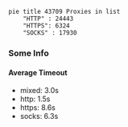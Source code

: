
```mermaid
pie title 43709 Proxies in list
    "HTTP" : 24443
    "HTTPS": 6324
    "SOCKS" : 17930
```

### Some Info
#### Average Timeout

- mixed: 3.0s
- http: 1.5s
- https: 8.6s
- socks: 6.3s